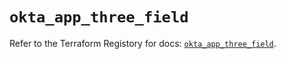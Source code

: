# `okta_app_three_field`

Refer to the Terraform Registory for docs: [`okta_app_three_field`](https://registry.terraform.io/providers/okta/okta/4.6.3/docs/resources/app_three_field).
